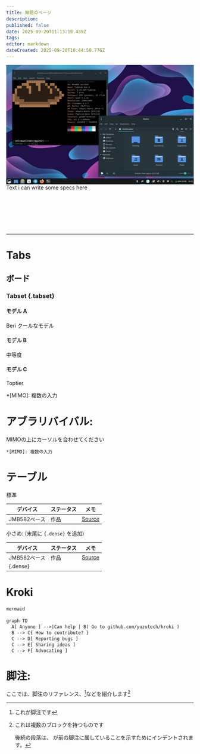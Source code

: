 ```yaml
---
title: 無題のページ
description:
published: false
date: 2025-09-20T11:13:18.439Z
tags:
editor: markdown
dateCreated: 2025-09-20T10:44:50.776Z
---
```


<img align="right" src="https://github.com/LinuxDroidMaster/Fydetab-Duo-DroidMaster-wiki/raw/main/Images/Linux/BredOS/preview.jpg" width="512" height="320"/>

Text i can write some specs here <br> <br> <br> <br> <br> <br> <br>

---

# Tabs

## ボード

### Tabset {.tabset}

#### モデル A

Beri クールなモデル

#### モデル B

中等度

#### モデル C

Toptier

\*[MIMO]: 複数の入力

# アブラリバイバル:

MIMOの上にカーソルを合わせてください

```
*[MIMO]: 複数の入力
```

# テーブル

標準

| デバイス      | ステータス | メモ                                                        |
| --------- | ----- | --------------------------------------------------------- |
| JMB582ベース | 作品    | [Source](https://github.com/System64fumo/linux/issues/14) |

小さめ: (末尾に `{.dense}` を追加)

| デバイス                     | ステータス | メモ                                                        |
| ------------------------ | ----- | --------------------------------------------------------- |
| JMB582ベース                | 作品    | [Source](https://github.com/System64fumo/linux/issues/14) |
| {.dense} |       |                                                           |

# Kroki

```kroki
mermaid

graph TD
  A[ Anyone ] -->|Can help | B( Go to github.com/yuzutech/kroki )
  B --> C{ How to contribute? }
  C --> D[ Reporting bugs ]
  C --> E[ Sharing ideas ]
  C --> F[ Advocating ]
```

# 脚注:

ここでは、脚注のリファレンス、[^1]などを紹介します[^longnote]

[^1]: これが脚注です

[^longnote]: これは複数のブロックを持つものです

    後続の段落は、
    が前の脚注に属していることを示すためにインデントされます。
